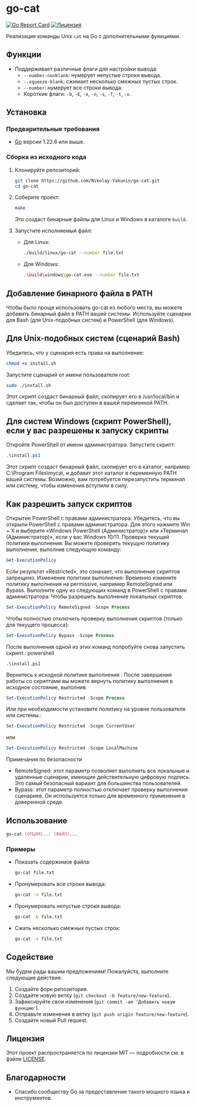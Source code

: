 # go-cat

[![Go Report Card](https://goreportcard.com/badge/github.com/Nikolay-Yakunin/go-cat)](https://goreportcard.com/report/github.com/Nikolay-Yakunin/go-cat)
[![Лицензия](https://img.shields.io/badge/license-MIT-blue.svg)](LICENSE)

Реализация команды Unix `cat` на Go с дополнительными функциями.

## Функции

- Поддерживает различные флаги для настройки вывода:
  - `--number-nonblank`: нумерует непустые строки вывода.
  - `--squeeze-blank`: сжимает несколько смежных пустых строк.
  - `--number`: нумерует все строки вывода.
  - Короткие флаги: `-b`, `-E`, `-e`, `-n`, `-s`, `-T`, `-t`, `-v`.

## Установка

### Предварительные требования

- [Go](https://golang.org/dl/) версии 1.22.6 или выше.

### Сборка из исходного кода

1. Клонируйте репозиторий:
   ```sh
   git clone https://github.com/Nikolay-Yakunin/go-cat.git
   cd go-cat
   ```

2. Соберите проект:
   ```sh
   make
   ```

   Это создаст бинарные файлы для Linux и Windows в каталоге `build`. 

3. Запустите исполняемый файл:
   - Для Linux:
     ```sh
     ./build/linux/go-cat --number file.txt
     ```
   - Для Windows:
     ```sh
     .\build\windows\go-cat.exe --number file.txt
     ```

## Добавление бинарного файла в PATH
Чтобы было проще использовать go-cat из любого места, вы можете добавить бинарный файл в PATH вашей системы. Используйте сценарии для Bash (для Unix-подобных систем) и PowerShell (для Windows).

## Для Unix-подобных систем (сценарий Bash)
Убедитесь, что у сценария есть права на выполнение:
```sh
chmod +x install.sh
```
Запустите сценарий от имени пользователя root:
```sh
sudo ./install.sh
```
Этот скрипт создаст бинарный файл, скопирует его в /usr/local/bin и сделает так, чтобы он был доступен в вашей переменной PATH.

## Для систем Windows (скрипт PowerShell), если у вас разрешены к запуску скрипты
Откройте PowerShell от имени администратора.
Запустите скрипт:
```powershell
.\install.ps1
```
Этот скрипт создаст бинарный файл, скопирует его в каталог, например C:\Program Files\mycat, и добавит этот каталог в переменную PATH вашей системы.  Возможно, вам потребуется перезапустить терминал или систему, чтобы изменения вступили в силу. 

## Как разрешить запуск скриптов
Открытие PowerShell с правами администратора: 
Убедитесь, что вы открыли PowerShell с правами администратора. Для этого нажмите Win + X и выберите «Windows PowerShell (Администратор)» или «Терминал (Администратор)», если у вас Windows 10/11.
Проверка текущей политики выполнения:
Вы можете проверить текущую политику выполнения, выполнив следующую команду:
```powershell
Get-ExecutionPolicy
```
Если результат «Restricted», это означает, что выполнение скриптов запрещено.
Изменение политики выполнения:
Временно измените политику выполнения на permissive, например RemoteSigned или Bypass. Выполните одну из следующих команд в PowerShell с правами администратора:
Чтобы разрешить выполнение локальных скриптов:
```powershell
Set-ExecutionPolicy RemoteSigned -Scope Process
```
Чтобы полностью отключить проверку выполнения скриптов (только для текущего процесса):
```powershell
Set-ExecutionPolicy Bypass -Scope Process
```
После выполнения одной из этих команд попробуйте снова запустить скрипт.:
powershell
```Копировать
.\install.ps1
```
Вернитесь к исходной политике выполнения :
После завершения работы со скриптами вы можете вернуть политику выполнения в исходное состояние, выполнив:
```powershell
Set-ExecutionPolicy Restricted -Scope Process
```

Или при необходимости установите политику на уровне пользователя или системы.:
```powershell
Set-ExecutionPolicy Restricted -Scope CurrentUser
```
или
```powershell
Set-ExecutionPolicy Restricted -Scope LocalMachine
```
Примечания по безопасности
- RemoteSigned: этот параметр позволяет выполнять все локальные и удаленные сценарии, имеющие действительную цифровую подпись. Это самый безопасный вариант для большинства пользователей.
- Bypass: этот параметр полностью отключает проверку выполнения сценариев. Он используется только для временного применения в доверенной среде.

## Использование

```sh
go-cat [ОПЦИЯ]... [ФАЙЛ]...
```

### Примеры

- Показать содержимое файла:
  ```sh
  go-cat file.txt
  ```

- Пронумеровать все строки вывода:
  ```sh
  go-cat -n file.txt
  ```

- Пронумеровать непустые строки вывода:
  ```sh
  go-cat -b file.txt
  ```

- Сжать несколько смежных пустых строк:
  ```sh
  go-cat -s file.txt
  ```

## Содействие

Мы будем рады вашим предложениям! Пожалуйста, выполните следующие действия:

1. Создайте форк репозитория.
2. Создайте новую ветку (`git checkout -b feature/new-feature`).
3. Зафиксируйте свои изменения (`git commit -am 'Добавить новую функцию'`).
4. Отправьте изменения в ветку (`git push origin feature/new-feature`).
5. Создайте новый Pull request.

## Лицензия

Этот проект распространяется по лицензии MIT — подробности см. в файле [LICENSE](LICENSE).

## Благодарности

- Спасибо сообществу Go за предоставление такого мощного языка и инструментов.
